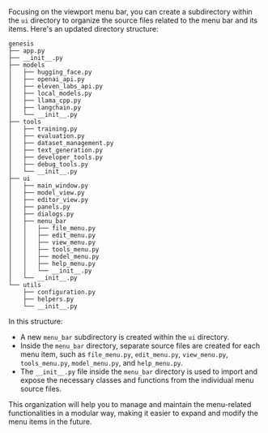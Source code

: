 Focusing on the viewport menu bar, you can create a subdirectory within the `ui` directory to organize the source files related to the menu bar and its items. Here's an updated directory structure:

```
genesis
├── app.py
├── __init__.py
├── models
│   ├── hugging_face.py
│   ├── openai_api.py
│   ├── eleven_labs_api.py
│   ├── local_models.py
│   ├── llama_cpp.py
│   ├── langchain.py
│   └── __init__.py
├── tools
│   ├── training.py
│   ├── evaluation.py
│   ├── dataset_management.py
│   ├── text_generation.py
│   ├── developer_tools.py
│   ├── debug_tools.py
│   └── __init__.py
├── ui
│   ├── main_window.py
│   ├── model_view.py
│   ├── editor_view.py
│   ├── panels.py
│   ├── dialogs.py
│   ├── menu_bar
│   │   ├── file_menu.py
│   │   ├── edit_menu.py
│   │   ├── view_menu.py
│   │   ├── tools_menu.py
│   │   ├── model_menu.py
│   │   ├── help_menu.py
│   │   └── __init__.py
│   └── __init__.py
└── utils
    ├── configuration.py
    ├── helpers.py
    └── __init__.py
```

In this structure:

-   A new `menu_bar` subdirectory is created within the `ui` directory.
-   Inside the `menu_bar` directory, separate source files are created for each menu item, such as `file_menu.py`, `edit_menu.py`, `view_menu.py`, `tools_menu.py`, `model_menu.py`, and `help_menu.py`.
-   The `__init__.py` file inside the `menu_bar` directory is used to import and expose the necessary classes and functions from the individual menu source files.

This organization will help you to manage and maintain the menu-related functionalities in a modular way, making it easier to expand and modify the menu items in the future.
